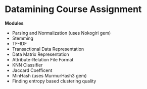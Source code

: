Datamining Course Assignment
============================

**Modules**
- Parsing and Normalization (uses Nokogiri gem)
- Stemming
- TF-IDF
- Transactional Data Representation
- Data Matrix Representation
- Attribute-Relation File Format
- KNN Classifier
- Jaccard Coefficent
- MinHash (uses MurmurHash3 gem)
- Finding entropy based clustering quality 
